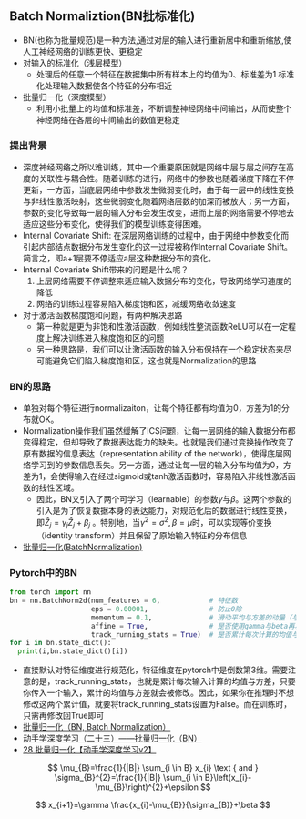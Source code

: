 ## Batch Normaliztion(BN批标准化)

- BN(也称为批量规范)是一种方法,通过对层的输入进行重新居中和重新缩放,使人工神经网络的训练更快、更稳定
- 对输入的标准化（浅层模型）
  - 处理后的任意一个特征在数据集中所有样本上的均值为0、标准差为1
标准化处理输入数据使各个特征的分布相近
- 批量归一化（深度模型）
  - 利用小批量上的均值和标准差，不断调整神经网络中间输出，从而使整个神经网络在各层的中间输出的数值更稳定

### 提出背景

- 深度神经网络之所以难训练，其中一个重要原因就是网络中层与层之间存在高度的关联性与耦合性。随着训练的进行，网络中的参数也随着梯度下降在不停更新，一方面，当底层网络中参数发生微弱变化时，由于每一层中的线性变换与非线性激活映射，这些微弱变化随着网络层数的加深而被放大；另一方面，参数的变化导致每一层的输入分布会发生改变，进而上层的网络需要不停地去适应这些分布变化，使得我们的模型训练变得困难。
- Internal Covariate Shift: 在深层网络训练的过程中，由于网络中参数变化而引起内部结点数据分布发生变化的这一过程被称作Internal Covariate Shift。简言之，即a+1层要不停适应a层这种数据分布的变化。
- Internal Covariate Shift带来的问题是什么呢？
  1. 上层网络需要不停调整来适应输入数据分布的变化，导致网络学习速度的降低
  2. 网络的训练过程容易陷入梯度饱和区，减缓网络收敛速度
- 对于激活函数梯度饱和问题，有两种解决思路
  - 第一种就是更为非饱和性激活函数，例如线性整流函数ReLU可以在一定程度上解决训练进入梯度饱和区的问题
  - 另一种思路是，我们可以让激活函数的输入分布保持在一个稳定状态来尽可能避免它们陷入梯度饱和区，这也就是Normalization的思路
  
### BN的思路

- 单独对每个特征进行normalizaiton，让每个特征都有均值为0，方差为1的分布就OK。
- Normalization操作我们虽然缓解了ICS问题，让每一层网络的输入数据分布都变得稳定，但却导致了数据表达能力的缺失。也就是我们通过变换操作改变了原有数据的信息表达（representation ability of the network），使得底层网络学习到的参数信息丢失。另一方面，通过让每一层的输入分布均值为0，方差为1，会使得输入在经过sigmoid或tanh激活函数时，容易陷入非线性激活函数的线性区域。
  - 因此，BN又引入了两个可学习（learnable）的参数$\gamma$与$\beta$。这两个参数的引入是为了恢复数据本身的表达能力，对规范化后的数据进行线性变换，即$\hat Z_j = \gamma_j \hat Z_j + \beta_j$ 
 。特别地，当$\gamma^2 = \sigma^2, \beta = \mu$时，可以实现等价变换（identity transform）并且保留了原始输入特征的分布信息
 - [批量归一化(BatchNormalization)](https://zhuanlan.zhihu.com/p/108837487)

### Pytorch中的BN

```python
from torch import nn
bn = nn.BatchNorm2d(num_features = 6,            # 特征数
                    eps = 0.00001,               # 防止0除
                    momentum = 0.1,              # 滑动平均与方差的动量（与Keras中相反），如果设为None，momentum = 1/i，i是输入的次数
                    affine = True,               # 是否使用gamma与beta再次映射，也就是会多出几个训练参数
                    track_running_stats = True)  # 是否累计每次计算的均值与方差
for i in bn.state_dict():
  print(i,bn.state_dict()[i])
```

- 直接默认对特征维度进行规范化，特征维度在pytorch中是倒数第3维。需要注意的是，track_running_stats，也就是累计每次输入计算的均值与方差，只要你传入一个输入，累计的均值与方差就会被修改。因此，如果你在推理时不想修改这两个累计值，就要将track_running_stats设置为False。而在训练时，只需再修改回True即可
- [批量归一化（BN, Batch Normalization）](https://blog.51cto.com/u_15471597/4927826)
- [动手学深度学习（二十三）——批量归一化（BN）](https://blog.csdn.net/jerry_liufeng/article/details/119696814)
- [28 批量归一化【动手学深度学习v2】](https://www.bilibili.com/read/cv16064081/?jump_opus=1)

$$ \mu_{B}=\frac{1}{|B|} \sum_{i \in B} x_{i} \text { and } \sigma_{B}^{2}=\frac{1}{|B|} \sum_{i \in B}\left(x_{i}-\mu_{B}\right)^{2}+\epsilon $$ 

$$ x_{i+1}=\gamma \frac{x_{i}-\mu_{B}}{\sigma_{B}}+\beta $$
